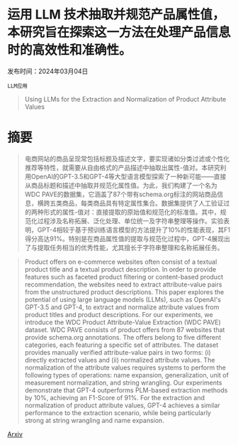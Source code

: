 # 运用 LLM 技术抽取并规范产品属性值，本研究旨在探索这一方法在处理产品信息时的高效性和准确性。

发布时间：2024年03月04日

`LLM应用`

> Using LLMs for the Extraction and Normalization of Product Attribute Values

# 摘要

> 电商网站的商品呈现常包括标题及描述文字，要实现诸如分类过滤或个性化推荐等特性，就需要从自由格式的产品描述中抽取出属性-值对。本研究利用OpenAI的GPT-3.5和GPT-4等大型语言模型探索了一种新可能——直接从商品标题和描述中抽取并规范化属性值。为此，我们构建了一个名为WDC PAVE的数据集，它涵盖了87个带有schema.org标注的网站商品信息，横跨五类商品，每类商品具有特定属性集合。数据集提供了人工验证过的两种形式的属性-值对：直接提取的原始值和规范化的标准值。其中，规范化过程涉及名称拓展、泛化处理、单位统一及字符串整理等操作。实验表明，GPT-4相较于基于预训练语言模型的方法提升了10%的性能表现，其F1得分高达91%。特别是在商品属性值的提取与规范化过程中，GPT-4展现出了与提取任务相当的优秀性能，尤其擅长于字符串整理和名称拓展任务。

> Product offers on e-commerce websites often consist of a textual product title and a textual product description. In order to provide features such as faceted product filtering or content-based product recommendation, the websites need to extract attribute-value pairs from the unstructured product descriptions. This paper explores the potential of using large language models (LLMs), such as OpenAI's GPT-3.5 and GPT-4, to extract and normalize attribute values from product titles and product descriptions. For our experiments, we introduce the WDC Product Attribute-Value Extraction (WDC PAVE) dataset. WDC PAVE consists of product offers from 87 websites that provide schema.org annotations. The offers belong to five different categories, each featuring a specific set of attributes. The dataset provides manually verified attribute-value pairs in two forms: (i) directly extracted values and (ii) normalized attribute values. The normalization of the attribute values requires systems to perform the following types of operations: name expansion, generalization, unit of measurement normalization, and string wrangling. Our experiments demonstrate that GPT-4 outperforms PLM-based extraction methods by 10%, achieving an F1-Score of 91%. For the extraction and normalization of product attribute values, GPT-4 achieves a similar performance to the extraction scenario, while being particularly strong at string wrangling and name expansion.

[Arxiv](https://arxiv.org/abs/2403.02130)